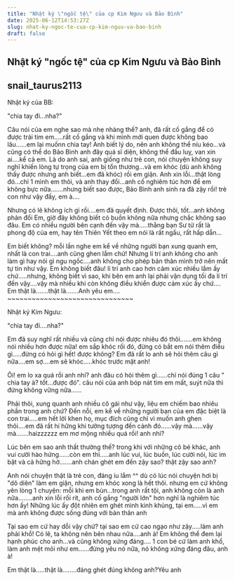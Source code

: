 ```yaml
---
title: "Nhật ký \"ngốc tệ\" của cp Kim Ngưu và Bảo Bình"
date: 2025-06-12T14:53:27Z
slug: nhat-ky-ngoc-te-cua-cp-kim-nguu-va-bao-binh
draft: false
---
```


## Nhật ký "ngốc tệ" của cp Kim Ngưu và Bảo Bình

## snail_taurus2113

Nhật ký của BB:
 
"chia tay đi...nha?"
 
Câu nói của em nghe sao mà nhẹ nhàng thế? anh, đã rất cố gắng để có được trái tim em.....rất cố gắng
và khi mình mới quen được không bao lâu......em lại muốnn chia tay!
Anh biết lý do, nên anh không thể níu kéo...và cũng có thể do Bảo Bình anh đây quá sĩ diện, không thể đầu luỵ, van xin ai....kể cả em.
Là do anh sai, anh giống như trẻ con, nói chuyện không suy nghĩ khiến lòng tự trọng của em bị tổn thương...và em khóc (dù anh không thấy được nhưng anh biết...em đã khóc) rồi em giận. Anh xin lỗi...thật lòng đó...chỉ 1 mình em thôi, và anh thay đổi...anh cố nghiêm túc hơn để em không bực nữa.......nhưng biết sao được, Bảo Bình anh sinh ra đã zậy rồi! trẻ con như vậy đấy, em à....
 
Nhưng có lẽ không ích gì rồi....em đã quyết định. Được thôi, tốt...anh không phản đối
Em, giờ đây không biết có buồn không nữa nhưng chắc không sao đâu. Em có nhiều người bên cạnh đến vậy mà.....thằng bạn Sư tử rất là phong độ của em, hay tên Thiên Yết theo em nói là rất ngầu, rất hấp dẫn...
 
Em biết không? mỗi lần nghe em kể về những người bạn xung quanh em, nhất là con trai....anh cũng ghen lắm chứ! Nhưng lí trí anh không cho anh làm gì hay nói gì ngu ngốc....anh không cho phép bản thân mình trở nên mất tự tin như vậy.
Em không biết đâu! lí trí anh cao hơn cảm xúc nhiều lắm ấy chứ.....nhưng, không biết vì sao, khi bên em anh lại phải vận dụng tối đa lí trí đến vậy....vậy mà nhiều khi còn không điều khiển được cảm xúc ấy chứ....
Em thật là.......thật là.......​Anh yêu em....​ ​ ​~~~~~~~~~~~~~~~~~~~~~~~~~~~~~~~
 
 
Nhật ký Kim Ngưu:
 
"chia tay đi....nha?"
 
Em đã suy nghĩ rất nhiều và cũng chỉ nói được nhiêu đó thôi.......em không nói nhiều hơn được nữa! em sắp khóc rồi đó, đừng có bắt em nói thêm điều gì.....đừng có hỏi gì hết! được không?
Em đã rất lo anh sẽ hỏi thêm câu gì nữa....em sợ....em sẽ khóc.....khóc trước mặt anh!
 
Ôi! em lo xa quá rồi anh nhỉ? anh đâu có hỏi thêm gì......chỉ nói đúng 1 câu " chia tay à? tốt...được đó". câu nói của anh bóp nát tim em mất, suýt nữa thì đứng không vững nữa......
 
Phải thôi, xung quanh anh nhiều cô gái như vậy, liệu em chiếm bao nhiêu phần trong anh chứ? Đến nỗi, em kể về những người bạn của em đặc biệt là con trai.....em hết lời khen họ, mục đích cũng chỉ vì muốn anh ghen thôi....em đã rất hí hững khi tưởng tượng đến cảnh đó......vậy mà......vậy mà.......haizzzzzz em mơ mộng nhiều quá rồi! anh nhỉ?
 
Lúc bên em sao anh thất thường thế? trong khi với những cô bé khác, anh vui cười hào hứng......còn em thì.....anh lúc vui, lúc buồn, lúc cười nói, lúc im bật và cả hững hờ.......anh chán ghét em đến zậy sao?
thật zậy sao anh?
 
Anh nói chuyện thật là trẻ con, đáng iu lắm ^^ dù có lúc nói chuyện hơi bị "dô diên" làm em giận, nhưng em khóc xong là hết thôi. nhưng em cứ không yên lòng 1 chuyện: mỗi khi em bùn...trong anh rất tội, anh không còn là anh nữa........anh xin lỗi rối rít, anh cố gắng "người lớn" hơn nghĩ là nghiêm túc hơn ấy!
Những lúc ấy đột nhiên em ghét mình kinh khủng, tại em.....vì em mà anh không được sống đúng với bản thân anh
 
Tại sao em cứ hay dỗi vậy chứ? tại sao em cứ cao ngạo như zậy.....làm anh phải khổ!
Có lẽ, ta không nên bên nhau nữa....anh à! Em không thể đem lại hạnh phúc cho anh...và cũng không xứng đáng....
1 con bé cứ làm anh khổ, làm anh mệt mỏi như em......đừng yêu nó nữa, nó không xứng đáng đâu, anh à!
 
Em thật là.....thật là........đáng ghét đúng không anh?​Yêu anh​ 
 ​
